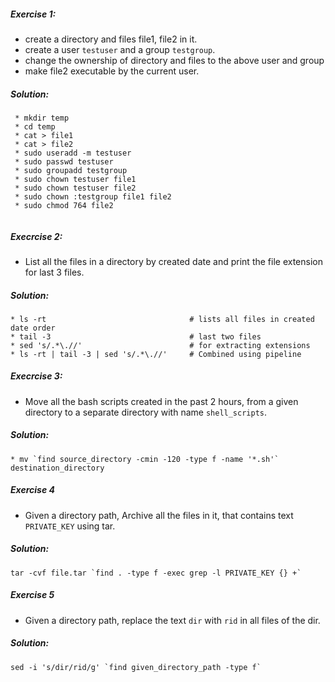 ##### Exercise 1:
 * create a directory and files file1, file2 in it.
 * create a user `testuser` and a group `testgroup`.
 * change the ownership of directory and files to the above user and group
 * make file2 executable by the current user.
 
##### Solution:
```
 * mkdir temp
 * cd temp
 * cat > file1
 * cat > file2
 * sudo useradd -m testuser
 * sudo passwd testuser
 * sudo groupadd testgroup
 * sudo chown testuser file1
 * sudo chown testuser file2
 * sudo chown :testgroup file1 file2
 * sudo chmod 764 file2
 
 ```
 
 
 
##### Execrcise 2:
  * List all the files in a directory by created date and print the file extension for last 3 files.
  
##### Solution:
 
 ```
 * ls -rt                                # lists all files in created date order
 * tail -3                               # last two files
 * sed 's/.*\.//'                        # for extracting extensions
 * ls -rt | tail -3 | sed 's/.*\.//'     # Combined using pipeline
 ```
 
 
 
##### Execrcise 3:
  * Move all the bash scripts created in the past 2 hours, from a given directory to a separate directory with name `shell_scripts`.
  
 
##### Solution:
 ```
 * mv `find source_directory -cmin -120 -type f -name '*.sh'` destination_directory     
 ```
 
##### Exercise 4
 * Given a directory path, Archive all the files in it, that contains text `PRIVATE_KEY` using tar.

##### Solution:
```
tar -cvf file.tar `find . -type f -exec grep -l PRIVATE_KEY {} +`
```



##### Exercise 5
* Given a directory path, replace the text `dir` with  `rid` in all files of the dir.

##### Solution:
```aidl
sed -i 's/dir/rid/g' `find given_directory_path -type f`
```
